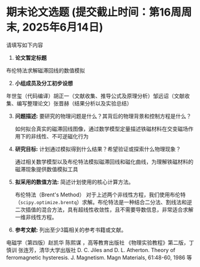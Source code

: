 # 期末论文选题 (提交截止时间：第16周周末, 2025年6月14日)

请填写如下内容

1. **论文暂定标题**
   
  布伦特法求解磁滞回线的数值模拟

2. **小组成员及分工初步设想**
   
  年世玺（代码编译）胡正一（文献收集、推导公式及原理分析）邹远诏（文献收集、编写整理论文）张晋赫（结果分析以及实验总结）

3. **问题描述:** 要研究的物理问题是什么？其背后的物理背景和控制方程是什么？
   
   如何拟合真实的磁滞回线图像，通过数学模型定量描述铁磁材料在交变磁场作用下的非线性、不可逆磁化行为
4. **研究目标:** 计划通过模拟得到什么结果？希望验证或探索什么物理现象？
   
   通过相关数学模型以及布伦特法模拟磁滞回线和磁化曲线，为理解铁磁材料的磁滞现象提供数值模拟工具

5. **拟采用的数值方法:** 简述计划使用的核心计算方法。
    
   布伦特法（Brent's Method）
对于上述两个非线性方程，我们使用布伦特（`scipy.optimize.brentq`）求解。布伦特法是一种结合二分法、割线法和逆二次插值的混合方法，具有超线性收敛性，且不需要导数信息，非常适合求解一维非线性方程。

6. **参考文献:** 列出至少3篇相关的参考书籍或文献。
    
  电磁学（第四版）赵凯华 陈熙谋 ，高等教育出版社
《物理实验教程》第二版，丁慎训 张连芳，清华大学出版社
D. C. Jiles and D. L. Atherton. Theory of ferromagnetic hysteresis. J. Magnetism. Magn 
Materials, 61:48-60, 1986
等
